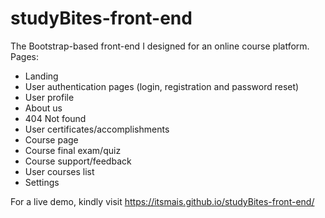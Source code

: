 # studyBites-front-end
The Bootstrap-based front-end I designed for an online course platform.
Pages:
- Landing
- User authentication pages (login, registration and password reset)
- User profile
- About us
- 404 Not found
- User certificates/accomplishments
- Course page
- Course final exam/quiz
- Course support/feedback
- User courses list
- Settings

For a live demo, kindly visit https://itsmais.github.io/studyBites-front-end/
